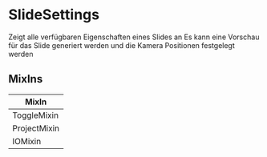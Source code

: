 # SlideSettings

Zeigt alle verfügbaren Eigenschaften eines Slides an Es kann eine Vorschau für das Slide generiert werden und die Kamera Positionen festgelegt werden

## MixIns

<!-- @vuese:SlideSettings:mixIns:start -->
|MixIn|
|---|
|ToggleMixin|
|ProjectMixin|
|IOMixin|

<!-- @vuese:SlideSettings:mixIns:end -->



